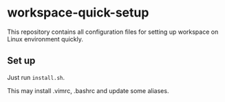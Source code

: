 # workspace-quick-setup
This repository contains all configuration files for setting up workspace on Linux environment quickly.
## Set up
Just run ```install.sh```.

This may install .vimrc, .bashrc and update some aliases.
